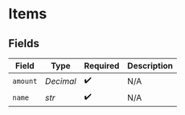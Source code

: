 # Items


## Fields

| Field              | Type               | Required           | Description        |
| ------------------ | ------------------ | ------------------ | ------------------ |
| `amount`           | *Decimal*          | :heavy_check_mark: | N/A                |
| `name`             | *str*              | :heavy_check_mark: | N/A                |